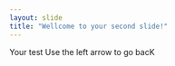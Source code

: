 ```yaml
---
layout: slide
title: "Wellcome to your second slide!"
---
```

Your test
Use the left arrow to go bacK
